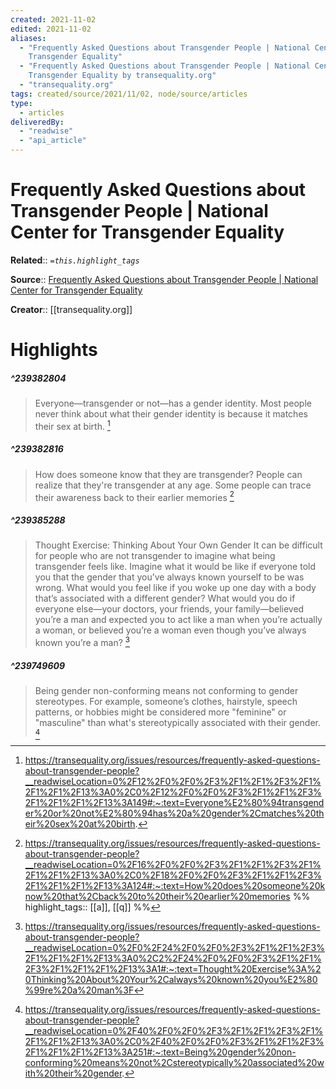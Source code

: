 ```yaml
---
created: 2021-11-02
edited: 2021-11-02
aliases:
  - "Frequently Asked Questions about Transgender People | National Center for
    Transgender Equality"
  - "Frequently Asked Questions about Transgender People | National Center for
    Transgender Equality by transequality.org"
  - "transequality.org"
tags: created/source/2021/11/02, node/source/articles
type:
  - articles
deliveredBy:
  - "readwise"
  - "api_article"
---
```

# Frequently Asked Questions about Transgender People | National Center for Transgender Equality

**Related**:: 
*`=this.highlight_tags`*

**Source**:: [Frequently Asked Questions about Transgender People | National Center for Transgender Equality](https://transequality.org/issues/resources/frequently-asked-questions-about-transgender-people)

**Creator**:: [[transequality.org]]

# Highlights
##### ^239382804
  
> Everyone—transgender or not—has a gender identity. Most people never think about what their gender identity is because it matches their sex at birth. 
  [^239382804]

[^239382804]:  https://transequality.org/issues/resources/frequently-asked-questions-about-transgender-people?__readwiseLocation=0%2F12%2F0%2F0%2F3%2F1%2F1%2F3%2F1%2F1%2F1%2F13%3A0%2C0%2F12%2F0%2F0%2F3%2F1%2F1%2F3%2F1%2F1%2F1%2F13%3A149#:~:text=Everyone%E2%80%94transgender%20or%20not%E2%80%94has%20a%20gender%2Cmatches%20their%20sex%20at%20birth.

##### ^239382816
  
> How does someone know that they are transgender?
> People can realize that they're transgender at any age. Some people can trace their awareness back to their earlier memories 
  [^239382816]

[^239382816]:  https://transequality.org/issues/resources/frequently-asked-questions-about-transgender-people?__readwiseLocation=0%2F16%2F0%2F0%2F3%2F1%2F1%2F3%2F1%2F1%2F1%2F13%3A0%2C0%2F18%2F0%2F0%2F3%2F1%2F1%2F3%2F1%2F1%2F1%2F13%3A124#:~:text=How%20does%20someone%20know%20that%2Cback%20to%20their%20earlier%20memories
%%
highlight_tags:: [[a]], [[q]]
%%
##### ^239385288
  
> Thought Exercise: Thinking About Your Own Gender
> It can be difficult for people who are not transgender to imagine what being transgender feels like. Imagine what it would be like if everyone told you that the gender that you’ve always known yourself to be was wrong. What would you feel like if you woke up one day with a body that’s associated with a different gender? What would you do if everyone else—your doctors, your friends, your family—believed you’re a man and expected you to act like a man when you’re actually a woman, or believed you’re a woman even though you’ve always known you’re a man? 
  [^239385288]

[^239385288]:  https://transequality.org/issues/resources/frequently-asked-questions-about-transgender-people?__readwiseLocation=0%2F0%2F24%2F0%2F0%2F3%2F1%2F1%2F3%2F1%2F1%2F1%2F13%3A0%2C2%2F24%2F0%2F0%2F3%2F1%2F1%2F3%2F1%2F1%2F1%2F13%3A1#:~:text=Thought%20Exercise%3A%20Thinking%20About%20Your%2Calways%20known%20you%E2%80%99re%20a%20man%3F

##### ^239749609
  
> Being gender non-conforming means not conforming to gender stereotypes. For example, someone’s clothes, hairstyle, speech patterns, or hobbies might be considered more "feminine" or "masculine" than what's stereotypically associated with their gender. 
  [^239749609]

[^239749609]:  https://transequality.org/issues/resources/frequently-asked-questions-about-transgender-people?__readwiseLocation=0%2F40%2F0%2F0%2F3%2F1%2F1%2F3%2F1%2F1%2F1%2F13%3A0%2C0%2F40%2F0%2F0%2F3%2F1%2F1%2F3%2F1%2F1%2F1%2F13%3A251#:~:text=Being%20gender%20non-conforming%20means%20not%2Cstereotypically%20associated%20with%20their%20gender.

